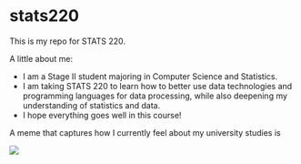# stats220

This is my repo for STATS 220. 

A little about me:

- I am a Stage II student majoring in Computer Science and Statistics.
- I am taking STATS 220 to learn how to better use data technologies and programming languages for data processing, while also deepening my understanding of statistics and data.
- I hope everything goes well in this course!

A meme that captures how I currently feel about my university studies is

![](https://wx2.sinaimg.cn/large/a007f1e0ly1hwelj3gjs9g204q04q3z1.gif)
